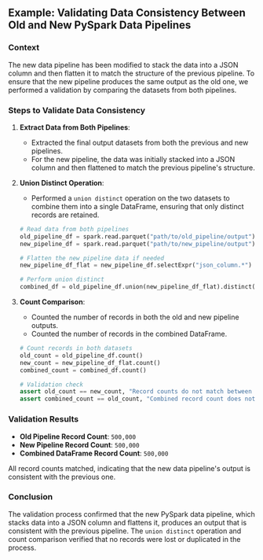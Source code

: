 ## Example: Validating Data Consistency Between Old and New PySpark Data Pipelines

### Context
The new data pipeline has been modified to stack the data into a JSON column and then flatten it to match the structure of the previous pipeline. To ensure that the new pipeline produces the same output as the old one, we performed a validation by comparing the datasets from both pipelines.

### Steps to Validate Data Consistency

1. **Extract Data from Both Pipelines**:
    - Extracted the final output datasets from both the previous and new pipelines.
    - For the new pipeline, the data was initially stacked into a JSON column and then flattened to match the previous pipeline's structure.

2. **Union Distinct Operation**:
    - Performed a `union distinct` operation on the two datasets to combine them into a single DataFrame, ensuring that only distinct records are retained.

    ```python
    # Read data from both pipelines
    old_pipeline_df = spark.read.parquet("path/to/old_pipeline/output")
    new_pipeline_df = spark.read.parquet("path/to/new_pipeline/output")

    # Flatten the new pipeline data if needed
    new_pipeline_df_flat = new_pipeline_df.selectExpr("json_column.*")

    # Perform union distinct
    combined_df = old_pipeline_df.union(new_pipeline_df_flat).distinct()
    ```

3. **Count Comparison**:
    - Counted the number of records in both the old and new pipeline outputs.
    - Counted the number of records in the combined DataFrame.

    ```python
    # Count records in both datasets
    old_count = old_pipeline_df.count()
    new_count = new_pipeline_df_flat.count()
    combined_count = combined_df.count()

    # Validation check
    assert old_count == new_count, "Record counts do not match between old and new pipeline outputs"
    assert combined_count == old_count, "Combined record count does not match the original count"
    ```

### Validation Results

- **Old Pipeline Record Count**: `500,000`
- **New Pipeline Record Count**: `500,000`
- **Combined DataFrame Record Count**: `500,000`

All record counts matched, indicating that the new data pipeline's output is consistent with the previous one.

### Conclusion

The validation process confirmed that the new PySpark data pipeline, which stacks data into a JSON column and flattens it, produces an output that is consistent with the previous pipeline. The `union distinct` operation and count comparison verified that no records were lost or duplicated in the process.

